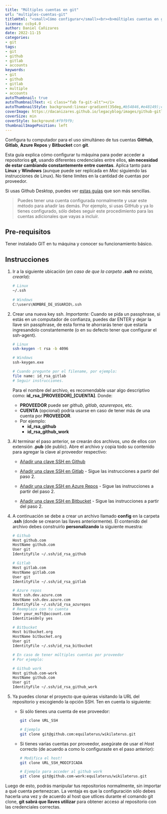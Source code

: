 ```yaml
---
title: "Múltiples cuentas en git"
url: "multiples-cuentas-git"
titleHtml: "<small>Cómo configurar</small><br><b>múltiples cuentas en git</b>"
license: ccby4.0
author: Daniel Cañizares
date: 2022-11-15
categories:
- git
tags:
- git
- github
- gitlab
- accounts
keywords:
- git
- github
- gitlab
- multiple
- accounts
autoThumbnail: true
autoThumbnailText: <i class="fab fa-git-alt"></i>
autoThumbnailStyle: background:linear-gradient(35deg,#b54846,#e48149);color:white;
coverImage: https://dacanizares.github.io/legacyblog/images/github-gitlab-ssh.png
coverSize: min
coverStyle: background:#f9f9f9;
thumbnailImagePosition: left
---
```


Configura tu computador para el uso simultáneo de tus cuentas **GitHub**, **Gitlab**, **Azure Repos** y **Bitbucket** con **git**. 
<!--more-->

Esta guía explica cómo configurar tu máquina para poder acceder a repositorios **git**, usando diferentes credenciales entre ellos, **sin necesidad de estar cambiando constantemente entre cuentas**. Aplica tanto para **Linux** y **Windows** (aunque puede ser replicada en *Mac* siguiendo las instrucciones de Linux). No tiene límites en la cantidad de cuentas por proveedor. 

Si usas Github Desktop, puedes ver [estas guías](https://github.com/desktop/desktop/tree/development/docs/integrations) que son más sencillas.

> Puedes tener una cuenta configurada normalmente y usar este método para añadir las demás. Por ejemplo, si usas GitHub y ya lo tienes configurado, sólo debes seguir este procedimiento para las cuentas adicionales que vayas a incluír.


## Pre-requisitos
Tener instalado GIT en tu máquina y conocer su funcionamiento básico.


## Instrucciones

1. Ir a la siguiente ubicación (*en caso de que la carpeta **.ssh** no exista, crearla*):

   ```bash
   # Linux
   ~/.ssh
  
   # Windows 
   C:\users\NOMBRE_DE_USUARIO\.ssh
   ```

2. Crear una nueva key ssh. *Importante:* Cuando se pida un passphrase, si estás en un computador de confianza, puedes dar ENTER y dejar la llave sin passphrase, de esta forma te ahorrarás tener que estarla ingresandolo constantemente (o en su defecto tener que configurar el ssh-agent).

   ```bash
   # Linux
   ssh-keygen -t rsa -b 4096

   # Windows 
   ssh-keygen.exe

   # Cuando pregunte por el filename, por ejemplo:
   file name: id_rsa_gitlab
   # Seguir instrucciones.
   ```

   Para el nombre del archivo, es recomendable usar algo descriptivo como: **id_rsa_[PROVEEDOR]_[CUENTA]**. Donde:
   * **PROVEEDOR** puede ser *github*, *gitlab*, *azurerepos*, etc. 
   * **CUENTA** (opcional) podría usarse en caso de tener más de una cuenta por **PROVEEDOR**. 
   * Por ejemplo: 
     * **id_rsa_github**
     * **id_rsa_github_work**
   
3. Al terminar el paso anterior, se crearán dos archivos, uno de ellos con extensión **.pub** (de public). Abre el archivo y copia todo su contenido para agregar la clave al proveedor respectivo:

    * [Añadir una clave SSH en Github](https://help.github.com/es/github/authenticating-to-github/adding-a-new-ssh-key-to-your-github-account)

    * [Añadir una clave SSH en Gitlab](https://www.tutorialspoint.com/gitlab/gitlab_ssh_key_setup.htm) - Sigue las instrucciones a partir del paso 2.

    * [Añadir una clave SSH en Azure Repos](https://docs.microsoft.com/en-us/azure/devops/repos/git/use-ssh-keys-to-authenticate?view=azure-devops&tabs=current-page) - Sigue las instrucciones a partir del paso 2.

    * [Añadir una clave SSH en Bitbucket](https://confluence.atlassian.com/bitbucketserver/ssh-user-keys-for-personal-use-776639793.html) - Sigue las instrucciones a partir del paso 2.

4. A continuación se debe a crear un archivo llamado **config** en la carpeta **.ssh** (donde se crearon las llaves anteriormente). El contenido del archivo debes construirlo **personalizando** la siguiente muestra:

    ```bash
    # Github
    Host github.com
    HostName github.com
    User git
    IdentityFile ~/.ssh/id_rsa_github

    # Gitlab
    Host gitlab.com
    HostName gitlab.com
    User git
    IdentityFile ~/.ssh/id_rsa_gitlab

    # Azure repos
    Host ssh.dev.azure.com
    HostName ssh.dev.azure.com
    IdentityFile ~/.ssh/id_rsa_azurepos
    # Reemplaza con tu cuenta
    User your_msft@account.com
    IdentitiesOnly yes

    # Bitbucket
    Host bitbucket.org
    HostName bitbucket.org
    User git
    IdentityFile ~/.ssh/id_rsa_bitbucket

    # En caso de tener múltiples cuentas por proveedor
    # Por ejemplo:

    # Github work
    Host github.com-work
    HostName github.com
    User git
    IdentityFile ~/.ssh/id_rsa_github_work
    ```

5. Ya puedes clonar el proyecto que quieras visitando la URL del repositorio y escogiendo la opción SSH. Ten en cuenta lo siguiente:

   * Si sólo tienes una cuenta de ese proveedor:

      ```bash
      git clone URL_SSH

      # Ejemplo
      git clone git@github.com:equilaterus/wikilaterus.git
      ```

    * Si tienes varias cuentas por proveedor, asegúrate de usar el *Host* correcto (de acuerdo a como lo configuraste en el paso anterior):

      ```bash
      # Modifica el host!
      git clone URL_SSH_MODIFICADA

      # Ejemplo para acceder al github work
      git clone git@github.com-work:equilaterus/wikilaterus.git
      ```

Luego de esto, podrás manipular tus repositorios normalmente, sin importar a qué cuenta pertenezcan. La ventaja es que la configuración sólo debes hacerla una vez y de acuerdo al host que utlices durante el comando git clone, **git sabrá que llaves utilizar** para obtener acceso al repositorio con las credenciales correctas.
